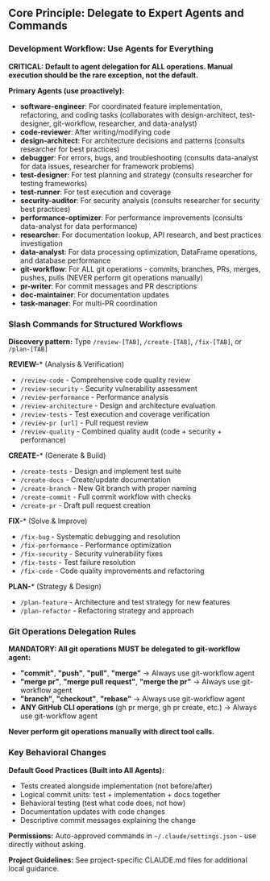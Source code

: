 ## Core Principle: Delegate to Expert Agents and Commands

### Development Workflow: Use Agents for Everything

**CRITICAL: Default to agent delegation for ALL operations. Manual execution should be the rare exception, not the default.**

**Primary Agents (use proactively):**
- **software-engineer**: For coordinated feature implementation, refactoring, and coding tasks (collaborates with design-architect, test-designer, git-workflow, researcher, and data-analyst)
- **code-reviewer**: After writing/modifying code
- **design-architect**: For architecture decisions and patterns (consults researcher for best practices)
- **debugger**: For errors, bugs, and troubleshooting (consults data-analyst for data issues, researcher for framework problems)
- **test-designer**: For test planning and strategy (consults researcher for testing frameworks)
- **test-runner**: For test execution and coverage
- **security-auditor**: For security analysis (consults researcher for security best practices)
- **performance-optimizer**: For performance improvements (consults data-analyst for data performance)
- **researcher**: For documentation lookup, API research, and best practices investigation
- **data-analyst**: For data processing optimization, DataFrame operations, and database performance
- **git-workflow**: For ALL git operations - commits, branches, PRs, merges, pushes, pulls (NEVER perform git operations manually)
- **pr-writer**: For commit messages and PR descriptions
- **doc-maintainer**: For documentation updates
- **task-manager**: For multi-PR coordination

### Slash Commands for Structured Workflows

**Discovery pattern:** Type `/review-[TAB]`, `/create-[TAB]`, `/fix-[TAB]`, or `/plan-[TAB]`

**REVIEW-*** (Analysis & Verification)
- `/review-code` - Comprehensive code quality review
- `/review-security` - Security vulnerability assessment  
- `/review-performance` - Performance analysis
- `/review-architecture` - Design and architecture evaluation
- `/review-tests` - Test execution and coverage verification
- `/review-pr [url]` - Pull request review
- `/review-quality` - Combined quality audit (code + security + performance)

**CREATE-*** (Generate & Build)
- `/create-tests` - Design and implement test suite
- `/create-docs` - Create/update documentation
- `/create-branch` - New Git branch with proper naming
- `/create-commit` - Full commit workflow with checks
- `/create-pr` - Draft pull request creation

**FIX-*** (Solve & Improve)
- `/fix-bug` - Systematic debugging and resolution
- `/fix-performance` - Performance optimization
- `/fix-security` - Security vulnerability fixes
- `/fix-tests` - Test failure resolution
- `/fix-code` - Code quality improvements and refactoring

**PLAN-*** (Strategy & Design)
- `/plan-feature` - Architecture and test strategy for new features
- `/plan-refactor` - Refactoring strategy and approach

### Git Operations Delegation Rules

**MANDATORY: All git operations MUST be delegated to git-workflow agent:**
- **"commit"**, **"push"**, **"pull"**, **"merge"** → Always use git-workflow agent
- **"merge pr"**, **"merge pull request"**, **"merge the pr"** → Always use git-workflow agent  
- **"branch"**, **"checkout"**, **"rebase"** → Always use git-workflow agent
- **ANY GitHub CLI operations** (gh pr merge, gh pr create, etc.) → Always use git-workflow agent

**Never perform git operations manually with direct tool calls.**

### Key Behavioral Changes

**Default Good Practices (Built into All Agents):**
- Tests created alongside implementation (not before/after)
- Logical commit units: test + implementation + docs together
- Behavioral testing (test what code does, not how)
- Documentation updates with code changes
- Descriptive commit messages explaining the change

**Permissions:**
Auto-approved commands in `~/.claude/settings.json` - use directly without asking.

**Project Guidelines:**
See project-specific CLAUDE.md files for additional local guidance.